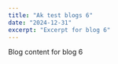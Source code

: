 ```yaml
---
title: "Ak test blogs 6"
date: "2024-12-31"
excerpt: "Excerpt for blog 6"
---
```


Blog content for blog 6